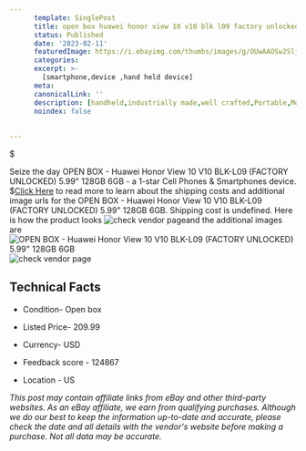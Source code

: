 ```yaml
---
      template: SinglePost
      title: open box huawei honor view 10 v10 blk l09 factory unlocked 5 99 128gb 6gb
      status: Published
      date: '2023-02-11'
      featuredImage: https://i.ebayimg.com/thumbs/images/g/OUwAAOSw2SljtfKK/s-l225.jpg
      categories: 
      excerpt: >-
        [smartphone,device ,hand held device]
      meta:
      canonicalLink: ''
      description: [handheld,industrially made,well crafted,Portable,Mobile,Compact,Convenient,Lightweight,Maneuverable,Man-portable,Miniature,Carriable,Hand-held,Light,Holdable,Transportable,Mobile device,Pocket-sized,On-the-go,Wireless,Cordless,Compact size,Convenient size, smartphone,device ,hand held device]
      noindex: false
      
        
---
```

$

Seize the day OPEN BOX - Huawei Honor View 10 V10 BLK-L09 (FACTORY UNLOCKED) 5.99" 128GB 6GB - a 1-star Cell Phones & Smartphones device.
$[Click Here](https://www.ebay.com/itm/204205930826?hash=item2f8b9f394a%3Ag%3AOUwAAOSw2SljtfKK&mkevt=1&mkcid=1&mkrid=711-53200-19255-0&campid=%253CePNCampaignId%253E&customid=%253CreferenceId%253E&toolid=10049) to read more to learn about the shipping costs and additional image urls for the OPEN BOX - Huawei Honor View 10 V10 BLK-L09 (FACTORY UNLOCKED) 5.99" 128GB 6GB. Shipping cost is undefined. Here is how the product looks ![check vendor page](https://i.ebayimg.com/thumbs/images/g/OUwAAOSw2SljtfKK/s-l225.jpg)and the additional images are![OPEN BOX - Huawei Honor View 10 V10 BLK-L09 (FACTORY UNLOCKED) 5.99" 128GB 6GB](https://i.ebayimg.com/images/g/OUwAAOSw2SljtfKK/s-l1600.jpg)![check vendor page](https://origin-galleryplus.ebayimg.com/ws/web/204205930826_2_0_1/225x225.jpg)



 ## Technical Facts 



     
      

 - Condition- Open box 


      

 - Listed Price- 209.99 


      

 - Currency- USD 


      

 - Feedback score - 124867 


      

 - Location - US 


      
      

 *_This post may contain affiliate links from eBay and other third-party websites. As an eBay affiliate, we earn from qualifying purchases. Although we do our best to keep the information up-to-date and accurate, please check the date and all details with the vendor's website before making a purchase. Not all data may be accurate._*






